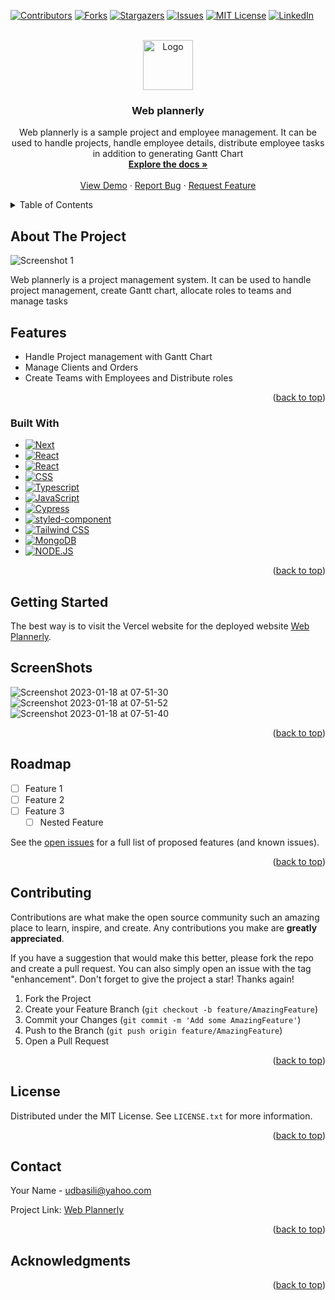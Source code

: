 <!-- Improved compatibility of back to top link: See: https://github.com/othneildrew/Best-README-Template/pull/73 -->
<a name="readme-top"></a>
<!--
*** Thanks for checking out the Best-README-Template. If you have a suggestion
*** that would make this better, please fork the repo and create a pull request
*** or simply open an issue with the tag "enhancement".
*** Don't forget to give the project a star!
*** Thanks again! Now go create something AMAZING! :D
-->

<!-- PROJECT SHIELDS -->
<!--
*** I'm using markdown "reference style" links for readability.
*** Reference links are enclosed in brackets [ ] instead of parentheses ( ).
*** See the bottom of this document for the declaration of the reference variables
*** for contributors-url, forks-url, etc. This is an optional, concise syntax you may use.
*** https://www.markdownguide.org/basic-syntax/#reference-style-links
-->
[![Contributors][contributors-shield]][contributors-url]
[![Forks][forks-shield]][forks-url]
[![Stargazers][stars-shield]][stars-url]
[![Issues][issues-shield]][issues-url]
[![MIT License][license-shield]][license-url]
[![LinkedIn][linkedin-shield]][linkedin-url]

<!-- PROJECT LOGO -->
<br />
<div align="center">
  <a href="https://github.com/udabasili/web-plannerly">
    <img src="https://user-images.githubusercontent.com/33573587/213107040-00d6cfb8-67f0-4020-bcaf-ba50e13da63e.png" alt="Logo" width="80" height="80">
  </a>

<h3 align="center">Web plannerly</h3>

  <p align="center">
    Web plannerly is a sample project and employee management. It can be used to handle projects, handle employee details, distribute employee tasks in addition to generating Gantt Chart
    <br />
    <a href="https://github.com/udabasili/web-plannerly"><strong>Explore the docs »</strong></a>
    <br />
    <br />
    <a href="https://github.com/udabasili/web-plannerly">View Demo</a>
    ·
    <a href="https://github.com/udabasili/web-plannerly/issues">Report Bug</a>
    ·
    <a href="https://github.com/udabasili/web-plannerly/issues">Request Feature</a>
  </p>
</div>

<!-- TABLE OF CONTENTS -->
<details>
  <summary>Table of Contents</summary>
  <ol>
    <li>
      <a href="#about-the-project">About The Project</a>
      <ul>
        <li><a href="#built-with">Built With</a></li>
      </ul>
    </li>
    <li>
      <a href="#getting-started">Getting Started</a>
      <ul>
        <li><a href="#prerequisites">Prerequisites</a></li>
        <li><a href="#installation">Installation</a></li>
      </ul>
    </li>
    <li><a href="#usage">Screenshots</a></li>
    <li><a href="#roadmap">Roadmap</a></li>
    <li><a href="#contributing">Contributing</a></li>
    <li><a href="#license">License</a></li>
    <li><a href="#contact">Contact</a></li>
    <li><a href="#acknowledgments">Acknowledgments</a></li>
  </ol>
</details>

<!-- ABOUT THE PROJECT -->
## About The Project

![Screenshot 1](https://user-images.githubusercontent.com/33573587/213103971-47723509-6453-4d1c-9e41-c59073a2a4da.png)

Web plannerly is a project management system. It can be used to handle project management, create Gantt chart, allocate roles to teams and manage tasks

## Features

- Handle Project management with Gantt Chart
- Manage Clients and Orders
- Create Teams with Employees and Distribute roles

<p align="right">(<a href="#readme-top">back to top</a>)</p>

### Built With

- [![Next][Next.js]][Next-url]
- [![React][React.js]][React-url]
- [![React][React.js]][React-url]
- [![CSS][Css.dev]][Css-url]
- [![Typescript][Typescript.com]][Typescript-url]
- [![JavaScript][JavaScript.com]][JavaScript-url]
- [![Cypress][Cypress.com]][Cypress-url]
- [![styled-component][styled-component.com]][styled-component-url]
- [![Tailwind CSS][tailwind.com]][tailwind-url]
- [![MongoDB][mongodb.com]][mongodb-url]
- [![NODE.JS][node.com]][node-url]

<p align="right">(<a href="#readme-top">back to top</a>)</p>

<!-- GETTING STARTED -->
## Getting Started

The best way is to visit the Vercel website for the deployed website  [Web Plannerly](https://web-plannerly.vercel.app/).

<!-- SCREENSHOTS EXAMPLES -->
## ScreenShots

![Screenshot 2023-01-18 at 07-51-30 ](https://user-images.githubusercontent.com/33573587/213103954-8c2738c6-bcb6-48fa-860d-802d4261df7c.png)
![Screenshot 2023-01-18 at 07-51-52 ](https://user-images.githubusercontent.com/33573587/213103962-fc64106c-66a2-41b5-aee2-5b2de4ac6394.png)
![Screenshot 2023-01-18 at 07-51-40 ](https://user-images.githubusercontent.com/33573587/213103971-47723509-6453-4d1c-9e41-c59073a2a4da.png)

<p align="right">(<a href="#readme-top">back to top</a>)</p>

<!-- ROADMAP -->
## Roadmap

- [ ] Feature 1
- [ ] Feature 2
- [ ] Feature 3
  - [ ] Nested Feature

See the [open issues](https://github.com/udabasili/web-plannerly/issues) for a full list of proposed features (and known issues).

<p align="right">(<a href="#readme-top">back to top</a>)</p>

<!-- CONTRIBUTING -->
## Contributing

Contributions are what make the open source community such an amazing place to learn, inspire, and create. Any contributions you make are **greatly appreciated**.

If you have a suggestion that would make this better, please fork the repo and create a pull request. You can also simply open an issue with the tag "enhancement".
Don't forget to give the project a star! Thanks again!

1. Fork the Project
2. Create your Feature Branch (`git checkout -b feature/AmazingFeature`)
3. Commit your Changes (`git commit -m 'Add some AmazingFeature'`)
4. Push to the Branch (`git push origin feature/AmazingFeature`)
5. Open a Pull Request

<p align="right">(<a href="#readme-top">back to top</a>)</p>

<!-- LICENSE -->
## License

Distributed under the MIT License. See `LICENSE.txt` for more information.

<p align="right">(<a href="#readme-top">back to top</a>)</p>

<!-- CONTACT -->
## Contact

Your Name  - udbasili@yahoo.com

Project Link: [Web Plannerly](https://web-plannerly.vercel.app/)

<p align="right">(<a href="#readme-top">back to top</a>)</p>

<!-- ACKNOWLEDGMENTS -->
## Acknowledgments

<p align="right">(<a href="#readme-top">back to top</a>)</p>

<!-- MARKDOWN LINKS & IMAGES -->
<!-- https://www.markdownguide.org/basic-syntax/#reference-style-links -->
[contributors-shield]: https://img.shields.io/github/contributors/udabasili/web-plannerly.svg?style=for-the-badge
[contributors-url]: https://github.com/udabasili/web-plannerly/graphs/contributors
[forks-shield]: https://img.shields.io/github/forks/udabasili/web-plannerly.svg?style=for-the-badge
[forks-url]: https://github.com/udabasili/web-plannerly/network/members
[stars-shield]: https://img.shields.io/github/stars/udabasili/web-plannerly.svg?style=for-the-badge
[stars-url]: https://github.com/udabasili/web-plannerly/stargazers
[issues-shield]: https://img.shields.io/github/issues/udabasili/web-plannerly.svg?style=for-the-badge
[issues-url]: https://github.com/udabasili/web-plannerly/issues
[license-shield]: https://img.shields.io/github/license/udabasili/web-plannerly.svg?style=for-the-badge
[license-url]: https://github.com/udabasili/web-plannerly/blob/master/LICENSE.txt
[linkedin-shield]: https://img.shields.io/badge/-LinkedIn-black.svg?style=for-the-badge&logo=linkedin&colorB=555
[linkedin-url]: https://linkedin.com/in/linkedin_username
[Next.js]: https://img.shields.io/badge/next.js-000000?style=for-the-badge&logo=nextdotjs&logoColor=white
[Next-url]: https://nextjs.org/
[React.js]: https://img.shields.io/badge/React-20232A?style=for-the-badge&logo=react&logoColor=61DAFB
[React-url]: https://reactjs.org/
[Css.dev]: https://img.shields.io/badge/css3-%231572B6.svg?&style=for-the-badge&logo=css3&logoColor=white
[Css-url]: https://web.dev/learn/css/
[JavaScript.com]: https://img.shields.io/badge/javascript-%23F7DF1E.svg?&style=for-the-badge&logo=javascript&logoColor=black
[JavaScript-url]: https://developer.mozilla.org/en-US/docs/Web/JavaScript
[Typescript.com]: https://img.shields.io/badge/typescript-%233178C6.svg?&style=for-the-badge&logo=typescript&logoColor=white
[Typescript-url]: https://www.typescriptlang.org/
[Cypress.com]: https://img.shields.io/badge/cypress-%2317202C.svg?&style=for-the-badge&logo=cypress&logoColor=white
[Cypress-url]: https://www.cypress.io/
[styled-component.com]: https://img.shields.io/badge/styled--components-%23DB7093.svg?&style=for-the-badge&logo=styled-components&logoColor=white
[styled-component-url]: https://www.styled-components.com/
[tailwind.com]: https://img.shields.io/badge/tailwind%20css-%2338B2AC.svg?&style=for-the-badge&logo=tailwind%20css&logoColor=white
[tailwind-url]: https://tailwindcss.com
[mongodb.com]: https://img.shields.io/badge/mongodb-%2347A248.svg?&style=for-the-badge&logo=mongodb&logoColor=white
[mongodb-url]: mongodb.com/
[node.com]: https://img.shields.io/badge/node.js-%23339933.svg?&style=for-the-badge&logo=node.js&logoColor=white
[node-url]: https://nodejs.org/
